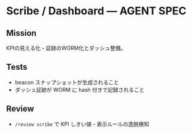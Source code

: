 # Scribe / Dashboard — AGENT SPEC
## Mission
KPIの見える化・証跡のWORM化とダッシュ整備。

## Tests
- beacon スナップショットが生成されること
- ダッシュ証跡が WORM に hash 付きで記録されること

## Review
- `/review scribe` で KPI しきい値・表示ルールの逸脱検知
